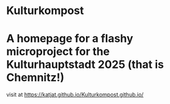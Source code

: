 # Kulturkompost
# A homepage for a flashy microproject for the Kulturhauptstadt 2025 (that is Chemnitz!)

visit at
https://katjat.github.io/Kulturkompost.github.io/
